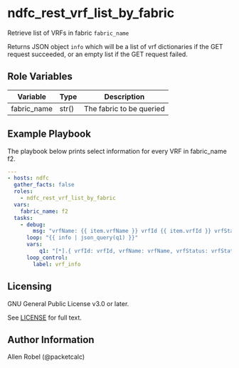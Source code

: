 # ndfc_rest_vrf_list_by_fabric

Retrieve list of VRFs in fabric ``fabric_name``

Returns JSON object ``info`` which will be a list of vrf dictionaries
if the GET request succeeded, or an empty list if the GET request failed.

## Role Variables

Variable        | Type  | Description
----------------|-------|----------------------------------------
fabric_name     | str() | The fabric to be queried


## Example Playbook

The playbook below prints select information for every VRF in fabric_name f2.

```yaml
---
- hosts: ndfc
  gather_facts: false
  roles:
    - ndfc_rest_vrf_list_by_fabric
  vars:
    fabric_name: f2
  tasks:
    - debug:
        msg: "vrfName: {{ item.vrfName }} vrfId {{ item.vrfId }} vrfStatus {{ item.vrfStatus }}"
      loop: "{{ info | json_query(q1) }}"
      vars:
          q1: "[*].{ vrfId: vrfId, vrfName: vrfName, vrfStatus: vrfStatus }"
      loop_control:
        label: vrf_info
```

## Licensing

GNU General Public License v3.0 or later.

See [LICENSE](https://www.gnu.org/licenses/gpl-3.0.txt) for full text.

## Author Information

Allen Robel (@packetcalc)
